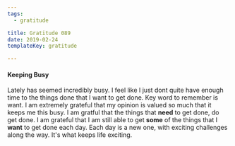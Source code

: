 ```yaml
---
tags:
  - gratitude

title: Gratitude 089
date: 2019-02-24
templateKey: gratitude

---
```


#### Keeping Busy


Lately has seemed incredibly busy.  I feel like I just dont quite have enough time to the things done that I want to get done. Key word to remember is want.  I am extremely grateful that my opinion is valued so much that it keeps me this busy.  I am gratful that the things that **need** to get done, do get done.  I am grateful that I am still able to get **some** of the things that I **want** to get done each day.  Each day is a new one, with exciting challenges along the way.  It's what keeps life exciting.
